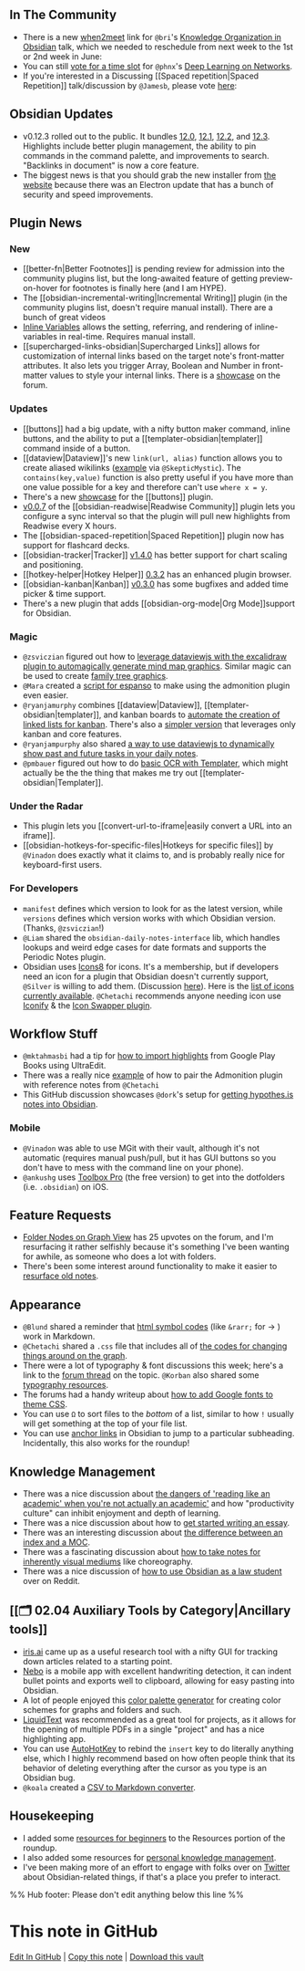 ## In The Community

- There is a new [when2meet](https://www.when2meet.com/?11861492-Aihza) link for `@bri`'s [Knowledge Organization in Obsidian](https://forum.obsidian.md/t/knowledge-organization-cataloging-and-classification-in-obsidian-community-talk-by-brimwats/) talk, which we needed to reschedule from next week to the 1st or 2nd week in June:
- You can still [vote for a time slot](https://www.when2meet.com/?11752321-UHqgS) for `@phnx`'s [Deep Learning on Networks](https://forum.obsidian.md/t/deep-learning-on-networks-community-talk-by-phnx/).
- If you're interested in a Discussing [[Spaced repetition|Spaced Repetition]] talk/discussion by `@Jamesb`, please vote [here](https://forum.obsidian.md/t/obsidian-talks-voting-post-which-talks-do-you-want-to-hear/15705/40):

## Obsidian Updates

- v0.12.3 rolled out to the public. It bundles [12.0](https://forum.obsidian.md/t/obsidian-release-v0-12-0/16809), [12.1](https://forum.obsidian.md/t/obsidian-release-v0-12-1/16904), [12.2](https://forum.obsidian.md/t/obsidian-release-v0-12-2/17602), and [12.3](https://forum.obsidian.md/t/obsidian-release-v0-12-3/17957). Highlights include better plugin management, the ability to pin commands in the command palette, and improvements to search. "Backlinks in document" is now a core feature.
- The biggest news is that you should grab the new installer from [the website](https://obsidian.md/) because there was an Electron update that has a bunch of security and speed improvements.

## Plugin News

### New

- [[better-fn|Better Footnotes]] is pending review for admission into the community plugins list, but the long-awaited feature of getting preview-on-hover for footnotes is finally here (and I am HYPE).
- The [[obsidian-incremental-writing|Incremental Writing]] plugin (in the community plugins list, doesn't require manual install). There are a bunch of great videos
- [Inline Variables](https://github.com/flip-md/obsidian-inline-variables) allows the setting, referring, and rendering of inline-variables in real-time. Requires manual install.
- [[supercharged-links-obsidian|Supercharged Links]] allows for customization of internal links based on the target note's front-matter attributes. It also lets you trigger Array, Boolean and Number in front-matter values to style your internal links. There is a [showcase](https://forum.obsidian.md/t/supercharged-links-showcase/18219) on the forum.

### Updates

- [[buttons]] had a big update, with a nifty button maker command, inline buttons, and the ability to put a [[templater-obsidian|templater]] command inside of a button.
- [[dataview|Dataview]]'s new `link(url, alias)` function allows you to create aliased wikilinks ([example](http://discordapp.com/channels/686053708261228577/840286238928797736/840599798176022529) via `@SkepticMystic`). The `contains(key,value)` function is also pretty useful if you have more than one value possible for a key and therefore can't use `where x = y`.
- There's a new [showcase](https://forum.obsidian.md/t/buttons-showcase/18044) for the [[buttons]] plugin.
- [v0.0.7](https://github.com/renehernandez/obsidian-readwise/releases/tag/0.0.7) of the [[obsidian-readwise|Readwise Community]] plugin lets you configure a sync interval so that the plugin will pull new highlights from Readwise every X hours.
- The [[obsidian-spaced-repetition|Spaced Repetition]] plugin now has support for flashcard decks.
- [[obsidian-tracker|Tracker]] [v1.4.0](https://github.com/pyrochlore/obsidian-tracker) has better support for chart scaling and positioning.
- [[hotkey-helper|Hotkey Helper]] [0.3.2](https://github.com/pjeby/hotkey-helper) has an enhanced plugin browser.
- [[obsidian-kanban|Kanban]] [v0.3.0](https://github.com/mgmeyers/obsidian-kanban/discussions/89) has some bugfixes and added time picker & time support.
- There's a new plugin that adds [[obsidian-org-mode|Org Mode]]support for Obsidian.

### Magic

- `@zsviczian` figured out how to [leverage dataviewjs with the excalidraw plugin to automagically generate mind map graphics](https://discord.com/channels/686053708261228577/840286238928797736/840606013341696040). Similar magic can be used to create [family tree graphics](https://discord.com/channels/686053708261228577/840286238928797736/840644541270982716).
- `@Mara` created a [script for espanso](https://discord.com/channels/686053708261228577/694233507500916796/841422069694201896) to make using the admonition plugin even easier.
- `@ryanjamurphy` combines [[dataview|Dataview]], [[templater-obsidian|templater]], and kanban boards to [automate the creation of linked lists for kanban](https://discord.com/channels/686053708261228577/840286238928797736/841745942025207857). There's also a [simpler version](https://discord.com/channels/686053708261228577/840286238928797736/841779336398504017) that leverages only kanban and core features.
- `@ryanjampurphy` also shared [a way to use dataviewjs to dynamically show past and future tasks in your daily notes](https://discord.com/channels/686053708261228577/840286238928797736/842152590379712563).
- `@pmbauer` figured out how to do [basic OCR with Templater](https://forum.obsidian.md/t/basic-ocr-in-obsidian/18087), which might actually be the the thing that makes me try out [[templater-obsidian|Templater]].

### Under the Radar

- This plugin lets you [[convert-url-to-iframe|easily convert a URL into an iframe]].
- [[obsidian-hotkeys-for-specific-files|Hotkeys for specific files]] by `@Vinadon` does exactly what it claims to, and is probably really nice for keyboard-first users.

### For Developers

- `manifest` defines which version to look for as the latest version, while `versions` defines which version works with which Obsidian version. (Thanks, `@zsviczian`!)
- `@Liam` shared the `obsidian-daily-notes-interface` lib, which handles lookups and weird edge cases for date formats and supports the Periodic Notes plugin.
- Obsidian uses [Icons8](https://icons8.com/) for icons. It's a membership, but if developers need an icon for a plugin that Obsidian doesn't currently support, `@Silver` is willing to add them. (Discussion [here](https://discord.com/channels/686053708261228577/840286264964022302/841732418439610388)). Here is the [list of icons currently available](https://github.com/obsidianmd/obsidian-api/issues/3#issuecomment-724665569). `@Chetachi` recommends anyone needing icon use [Iconify](https://iconify.design/icon-sets/) & the [Icon Swapper plugin](https://forum.obsidian.md/t/obsidian-icon-swapper-plugin/17539).

## Workflow Stuff

- `@mktahmasbi` had a tip for [how to import highlights](http://discordapp.com/channels/686053708261228577/694233507500916796/841790522397294623) from Google Play Books using UltraEdit.
- There was a really nice [example](http://discordapp.com/channels/686053708261228577/702656734631821413/840937390498775062) of how to pair the Admonition plugin with reference notes from `@Chetachi`
- This GitHub discussion showcases `@dork`'s setup for [getting hypothes.is notes into Obsidian](https://github.com/out-of-cheese-error/gooseberry/discussions/73).

### Mobile

- `@Vinadon` was able to use MGit with their vault, although it's not automatic (requires manual push/pull, but it has GUI buttons so you don't have to mess with the command line on your phone).
- `@ankushg` uses [Toolbox Pro](https://toolboxpro.app/) (the free version) to get into the dotfolders (i.e. `.obsidian`) on iOS.

## Feature Requests

- [Folder Nodes on Graph View](https://forum.obsidian.md/t/folder-graph-view/4641) has 25 upvotes on the forum, and I'm resurfacing it rather selfishly because it's something I've been wanting for awhile, as someone who does a lot with folders.
- There's been some interest around functionality to make it easier to [resurface old notes](https://forum.obsidian.md/t/note-aging/467/11).

## Appearance

- `@Blund` shared a reminder that [html symbol codes](http://cactus.io/resources/toolbox/html-symbol-codes) (like `&rarr;` for &rarr; ) work in Markdown.
- `@Chetachi` shared a `.css` file that includes all of [the codes for changing things around on the graph](http://discordapp.com/channels/686053708261228577/702656734631821413/841353144856084500).
- There were a lot of typography & font discussions this week; here's a link to the [forum thread](https://forum.obsidian.md/t/your-favourite-fonts-choice-and-why-thread/18129) on the topic. `@Korban` also shared some [typography resources](http://discordapp.com/channels/686053708261228577/702656734631821413/842671647550078996).
- The forums had a handy writeup about [how to add Google fonts to theme CSS](https://forum.obsidian.md/t/fyi-how-to-add-google-fonts-to-any-themes-css/18115).
- You can use `Ω` to sort files to the _bottom_ of a list, similar to how `!` usually will get something at the top of your file list.
- You can use [anchor links](https://www.reddit.com/r/ObsidianMD/comments/nbbskz/anchor_links/) in Obsidian to jump to a particular subheading. Incidentally, this also works for the roundup!

## Knowledge Management

- There was a nice discussion about [the dangers of 'reading like an academic' when you're not actually an academic'](http://discordapp.com/channels/686053708261228577/710585052769157141/840298881462960138) and how "productivity culture" can inhibit enjoyment and depth of learning.
- There was a nice discussion about how to [get started writing an essay](https://discord.com/channels/686053708261228577/722584061087842365/840989959053246495).
- There was an interesting discussion about [the difference between an index and a MOC](http://discordapp.com/channels/686053708261228577/710585052769157141/841885329572495360).
- There was a fascinating discussion about [how to take notes for inherently visual mediums](http://discordapp.com/channels/686053708261228577/710585052769157141/842458593444888636) like choreography.
- There was a nice discussion of [how to use Obsidian as a law student](https://www.reddit.com/r/ObsidianMD/comments/n8g5zs/looking_for_a_law_school_example_using_obsidian/) over on Reddit.

## [[🗂️ 02.04 Auxiliary Tools by Category|Ancillary tools]]

- [iris.ai](https://iris.ai/) came up as a useful research tool with a nifty GUI for tracking down articles related to a starting point.
- [Nebo](https://www.nebo.app/) is a mobile app with excellent handwriting detection, it can indent bullet points and exports well to clipboard, allowing for easy pasting into Obsidian.
- A lot of people enjoyed this [color palette generator](https://coolors.co/generate) for creating color schemes for graphs and folders and such.
- [LiquidText](https://www.liquidtext.net/) was recommended as a great tool for projects, as it allows for the opening of multiple PDFs in a single "project" and has a nice highlighting app.
- You can use [AutoHotKey](https://www.autohotkey.com/) to rebind the `insert` key to do literally anything else, which I highly recommend based on how often people think that its behavior of deleting everything after the cursor as you type is an Obsidian bug.
- `@koala` created a [CSV to Markdown converter](https://github.com/kometenstaub/csv-to-md).

## Housekeeping

- I added some [resources for beginners](https://obsidianroundup.org/resources/#for-beginners) to the Resources portion of the roundup.
- I also added some resources for [personal knowledge management](https://obsidianroundup.org/resources/#personal-knowledge-management).
- I've been making more of an effort to engage with folks over on [Twitter](https://twitter.com/EleanorKonik) about Obsidian-related things, if that's a place you prefer to interact.

%% Hub footer: Please don't edit anything below this line %%

# This note in GitHub

<span class="git-footer">[Edit In GitHub](https://github.dev/obsidian-community/obsidian-hub/blob/main/01%20-%20Community/Obsidian%20Roundup/2021.05.15.md "git-hub-edit-note") | [Copy this note](https://raw.githubusercontent.com/obsidian-community/obsidian-hub/main/01%20-%20Community/Obsidian%20Roundup/2021.05.15.md "git-hub-copy-note") | [Download this vault](https://github.com/obsidian-community/obsidian-hub/archive/refs/heads/main.zip "git-hub-download-vault") </span>